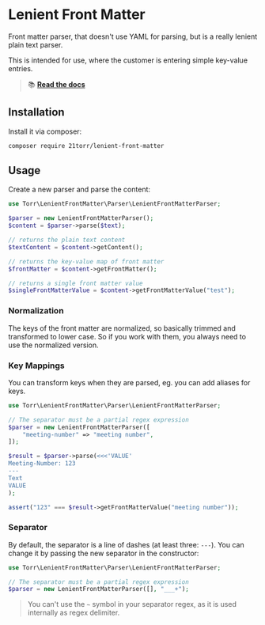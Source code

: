 Lenient Front Matter
====================

Front matter parser, that doesn't use YAML for parsing, but is a really lenient plain text parser.

This is intended for use, where the customer is entering simple key-value entries. 


> 📚 [**Read the docs**](https://21torr-docs.fly.dev/docs/php/library/lenient-front-matter/)


Installation
------------

Install it via composer:

```bash
composer require 21torr/lenient-front-matter
```


Usage
-----

Create a new parser and parse the content:

```php
use Torr\LenientFrontMatter\Parser\LenientFrontMatterParser;

$parser = new LenientFrontMatterParser();
$content = $parser->parse($text);

// returns the plain text content
$textContent = $content->getContent();

// returns the key-value map of front matter
$frontMatter = $content->getFrontMatter();

// returns a single front matter value
$singleFrontMatterValue = $content->getFrontMatterValue("test");
```

### Normalization

The keys of the front matter are normalized, so basically trimmed and transformed to lower case.
So if you work with them, you always need to use the normalized version.


### Key Mappings

You can transform keys when they are parsed, eg. you can add aliases for keys.

```php
use Torr\LenientFrontMatter\Parser\LenientFrontMatterParser;

// The separator must be a partial regex expression
$parser = new LenientFrontMatterParser([
    "meeting-number" => "meeting number",
]);

$result = $parser->parse(<<<'VALUE'
Meeting-Number: 123
---
Text
VALUE
);

assert("123" === $result->getFrontMatterValue("meeting number"));
```


### Separator

By default, the separator is a line of dashes (at least three: `---`).
You can change it by passing the new separator in the constructor:

```php
use Torr\LenientFrontMatter\Parser\LenientFrontMatterParser;

// The separator must be a partial regex expression
$parser = new LenientFrontMatterParser([], "___+");
```

> You can't use the `~` symbol in your separator regex, as it is used internally as regex delimiter.
